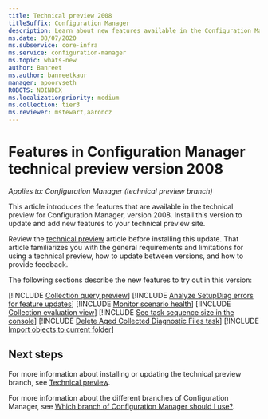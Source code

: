 ```yaml
---
title: Technical preview 2008
titleSuffix: Configuration Manager
description: Learn about new features available in the Configuration Manager technical preview branch version 2008.
ms.date: 08/07/2020
ms.subservice: core-infra
ms.service: configuration-manager
ms.topic: whats-new
author: Banreet
ms.author: banreetkaur
manager: apoorvseth
ROBOTS: NOINDEX
ms.localizationpriority: medium
ms.collection: tier3
ms.reviewer: mstewart,aaroncz 
---
```


# Features in Configuration Manager technical preview version 2008

*Applies to: Configuration Manager (technical preview branch)*

This article introduces the features that are available in the technical preview for Configuration Manager, version 2008. Install this version to update and add new features to your technical preview site.

Review the [technical preview](../technical-preview.md) article before installing this update. That article familiarizes you with the general requirements and limitations for using a technical preview, how to update between versions, and how to provide feedback.

The following sections describe the new features to try out in this version:

<!-- [!INCLUDE [Example feature name](includes/2008/1234567.md)] -->

[!INCLUDE [Collection query preview](includes/2008/7380401.md)]
[!INCLUDE [Analyze SetupDiag errors for feature updates](includes/2008/4385028.md)]
[!INCLUDE [Monitor scenario health](includes/2008/7699463.md)]
[!INCLUDE [Collection evaluation view](includes/2008/6251274.md)]
[!INCLUDE [See task sequence size in the console](includes/2008/7645732.md)]
[!INCLUDE [Delete Aged Collected Diagnostic Files task](includes/2008/6503308.md)]
[!INCLUDE [Import objects to current folder](includes/2008/6601203.md)]

<!--
## General known issues

[!INCLUDE [Azure AD authentication doesn't work](includes/2008/known-issue-7569264.md)]
-->

## Next steps

For more information about installing or updating the technical preview branch, see [Technical preview](../technical-preview.md).

For more information about the different branches of Configuration Manager, see [Which branch of Configuration Manager should I use?](../../understand/which-branch-should-i-use.md).
